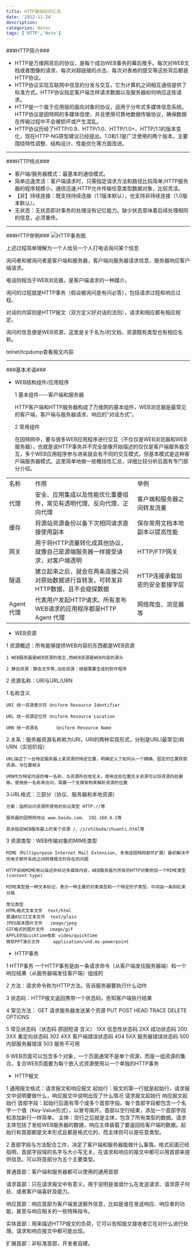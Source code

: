 ```yaml
---
title: HTTP基础知识汇总
date: '2012-11-24'
description:
categories: Notes
tags: ['HTTP','Note']
---
```


###HTTP简介###

+ HTTP是万维网背后的协议，是每个成功WEB事务的幕后推手。每次对WEB文档或者图像的请求、每次对超链接的点击、每次对表格的提交等这些背后都是HTTP协议。
+ HTTP协议实现互联网中信息的分发与交互，它为计算机之间相互通信提供了标准方式。HTTP协议指定客户端怎样请求数据以及服务器如何响应这些请求。
+ HTTP是一个属于应用层的面向对象的协议，适用于分布式多媒体信息系统。HTTP协议是因特网的多媒体信使，并且使用可靠地数据传输协议，确保数据在传输过程中不会被损坏或产生混乱。
+ HTTP协议历经了HTTP/0.9、HTTP/1.0、HTTP/1.0+、HTTP/1.1的版本变化，现在HTTP-NG原型建议已经提出。1.0和1.1是广泛使用的两个版本。主要围绕特性调整、结构设计、性能优化等方面改进。

* * *
###HTTP特点###
+ 客户端/服务器模式：最基本的通信模式。
+ 简单迅速灵活：客户端请求时，只需指定请求方法和路径比较简单;HTTP服务器的程序规模小，通信迅速;HTTP允许传输任意类型数据对象，比较灵活。
+ 【非】持续连接：既支持持续连接（1.1版本默认），也支持非持续连接（1.0版本默认）。
+ 无状态：无状态即对事务的处理没有记忆能力。缺少状态意味着后续处理相同的信息，必须重传。

* * *
###HTTP举例###
![HTTP事务图](/root/paperplane.ruhoh.com/posts/HTTP.png)

上述过程简单理解为一个人给另一个人打电话询问某个信息

询问者和被询问者是客户端和服务器，客户端向服务器请求信息，服务器响应客户端请求。

电话则相当于WEB浏览器，是客户端请求的一种媒介。

询问的过程就是HTTP事务（假设被询问是有问必答），包括请求过程和响应过程。

对话的内容则是HTTP报文（双方定义好对话的法则），请求和相应都有相应规定。

询问的信息便是WEB资源，这里是关于名为/的文档，资源既有类型也有相应名称。

telnet/tcpdump查看报文内容
* * *
###基本术语###
+ WEB结构组件/应用程序
    
    1 基本组件----客户端和服务器
    
    HTTP客户端和HTTP服务器构成了万维网的基本组件，WEB浏览器是最常见的客户端，客户端与服务器请求、响应的"对话方式"。
    
    2 常用组件
    
    在因特网中，要与很多WEB应用程序进行交互（不仅仅是WEB浏览器和WEB服务器），也就是说HTTP事务并不完全是像开始描述的仅仅是客户端服务器交互，多个WEB应用程序参与进来就会有不同的交互模式，但基本模式是这种客户端服务器模式。这里简单地做一些概括性汇总，详细比较分析后面有专门部分介绍。
<table class="table table-bordered table-striped table-condensed">
    <tr>
        <td>名称</td>
        <td>作用</td>
        <td>举例</td>
    </tr>
    <tr>
        <td>代理</td>
        <td>安全、应用集成以及性能优化重要组件，常见有透明代理、反向代理、正向代理</td>
        <td>客户端和服务器之间转发流量</td>
    </tr>
    <tr>
        <td>缓存</td>
        <td>将源站资源备份以备下次相同请求直接使用副本</td>
        <td>保存常用文档本地副本以提高性能</td>
    </tr>
    <tr>
        <td>网关</td>
        <td>用于将HTTP流量转化成其他协议，就像自己是源端服务器一样接受请求，对客户端透明</td>
        <td>HTTP/FTP网关</td>
    </tr>
    <tr>
        <td>隧道</td>
        <td>建立起来之后，就会在两条连接之间对原始数据进行盲转发，可转发非HTTP数据，且不会窥探数据</td>
        <td>HTTP连接承载加密的安全套接字层</td>
    </tr>
    <tr>
        <td>Agent代理</td>
        <td>代表用户发起HTTP请求。所有发布WEB请求的应用程序都是HTTP Agent 代理</td>
        <td>网络爬虫、浏览器等</td>
    </tr>
</table>

+ WEB资源

1 资源概述：所有能够提供WEB内容的东西都是WEB资源
    
    1 WEB服务器是WEB资源的宿主,而WEB资源是WEB内容的源头
    
    2 静态资源：静态文件等,动态资源：根据需要生成的软件程序

2 资源名称：URI与URL/URN
    
1.名称含义
    
    URI 统一资源表示符 Uniform Resource Identifier
    
    URL 统一资源定位符 Uniform Resource Location
    
    URN 统一资源名       Uniform Resource Name
    
2.关系：服务器资源名称称为URI，URI的两种实现形式，分别是URL(最常见)和URN（实验阶段）
    
    URL描述了一台特定服务器上某资源的特定位置，明确定义了如何从一个精确、固定的位置获取资源。与位置相关
    
    URN作为特定内容的唯一名称，与资源所在地无关。使用这些位置无关资源可以将资源四处搬移。使用统一名称来访问，需要一个支撑架构来解析资源的位置
    
3.URL格式：三部分（协议、服务器和本地资源）
    
    方案：指明访问资源所使用的协议类型 HTTP://等

    服务器的因特网地址 www.baidu.com、 192.168.0.1等

    其余指定WEB服务器上的某个资源 /、/z/shibada/zhuanti.html等

3 资源类型：WEB传输对象的MIME类型
    
    MIME（Miltipurpose Internet Mail Extension, 多用途因特网邮件扩展）最初解决不同电子邮件系统之间转移报文时存在的问题
    
    HTTP采纳MIME用以描述并标记多媒体内容，WEB服务器为所有的HTTP对象附加一个MIME类型(content-type)
    
    MIME类型是一种文本标记，表示一种主要的对象类型和一个特定的子类型，中间由一条斜杠来分隔
    
    常见类型
    HTML格式文本文件  text/html
    普通ASCII文本文件  text/plain
    JPEG版本图片文件   image/jpeg
    GIF格式的图片文件  image/gif
    APPLE的Quicktime电影 video/quicktime
    微软PPT演示文件     application/vnd.ms-powerpoint
+ HTTP事务

1 HTTP事务 一个HTTP事务是由一条请求命令（从客户端发往服务器端）和一个响应结果（从服务器端发往客户端）组成的

2 方法：请求命令称为HTTP方法。告诉服务器要执行什么动作

3 状态码：HTTP报文返回携带一个状态码，告知客户端执行结果

4 常见方法： 
    GET 请求服务器发送某个资源
    PUT 
    POST
    HEAD
    TRACE
    DELETE
    OPTIONS

5 常见状态码（状态码 原因短语 含义）
    1XX 信息性状态码
    2XX 成功状态码
    200
    3XX 重定向状态码
    302
    4XX 客户端错误状态码
    404
    5XX 服务器错误状态码
    500 内部服务器错误
    503 服务不可用

6 WEB页面可以包含多个对象，一个页面通常不是单个资源，而是一组资源的集合。复合WEB页面要为每个嵌入式资源使用以一个单独的HTTP事务
+ HTTP报文

1 通用报文格式：请求报文和响应报文
    起始行：报文的第一行就是起始行，请求报文中说明要做什么，响应报文中说明出现了什么情况
    请求报文起始行
    响应报文起始行
    首部字段：起始行后面有零个或多个首部字段。每个首部字段都包含一个名字一个值（Key-Value形式），以冒号隔开。首部以空行结束，添加一个首部字段和添加新行一样简单。
    主体：空行之后就是主体，包含了所有类型的数据。请求主体包括了发给WEB服务器的数据，响应主体装载了要返回给客户端的数据。起始行和首部都是文本形式且都是格式化的，而主体则可以是任意类型。

2 首部字段与方法配合工作，决定了客户端和服务器能做什么事情。格式前面已经指明，首部字段域的名字与大小写无关。在请求和响应的报文中都可以用首部来提供信息。可以将首部分为五个主要类型。

普通首部：客户端和服务器都可以使用的通用首部

请求首部：只在请求报文中有意义，用于说明是谁或什么在发送请求、请求原子何处、或者客户端喜好及能力。

响应首部：响应首部为客户端发送额外信息，比如是谁在发送响应、响应者的功能，甚至与响应相关的一些特殊指令。

实体首部：用来描述HTTP报文的负荷，它可以告知报文接收者它在对什么进行处理。请求和响应报文中都可能出现。

扩展首部：非标准首部，开发者自建。
